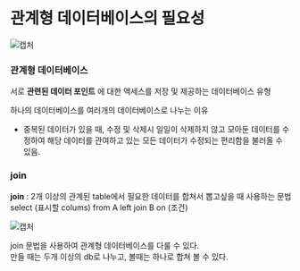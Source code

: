 # 관계형 데이터베이스의 필요성

![캡처](https://user-images.githubusercontent.com/28985560/164895041-c7959af5-98b8-48cd-b242-da38bd045fd5.JPG)

### 관계형 데이터베이스
서로 __관련된 데이터 포인트__ 에 대한 액세스를 저장 및 제공하는 데이터베이스 유형

하나의 데이터베이스를 여러개의 데이터베이스로 나누는 이유
- 중복된 데이터가 있을 때, 수정 및 삭제시 일일이 삭제하지 않고 모아둔 데이터를 수정하여 해당 데이터를 관여하고 있는 모든 데이터가 수정되는 편리함을 불러올 수 있음.

### join

__join__ : 2개 이상의 관계된 table에서 필요한 데이터를 합쳐서 뽑고싶을 때 사용하는 문법
select (표시할 colums) from A left join B on (조건)

![캡처](https://user-images.githubusercontent.com/28985560/164895414-cd1f7ac9-858a-4f05-9818-724125589cb3.JPG)

join 문법을 사용하여 관계형 데이터베이스를 다룰 수 있다.  
만들 때는 두개 이상의 db로 나누고, 볼때는 하나로 합쳐 볼 수 있다.
